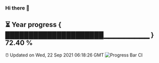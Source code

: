 ### Hi there 👋
⏳ Year progress { █████████████████████▁▁▁▁▁▁▁▁▁ } 72.40 %
---
⏰ Updated on Wed, 22 Sep 2021 06:18:26 GMT
![Progress Bar CI](https://github.com/liununu/liununu/workflows/Progress%20Bar%20CI/badge.svg)
